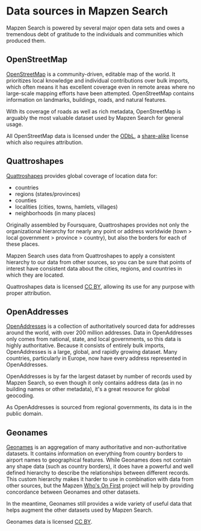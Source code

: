 # Data sources in Mapzen Search

Mapzen Search is powered by several major open data sets and owes a tremendous debt of gratitude to the individuals and communities which produced them.

## OpenStreetMap

[OpenStreetMap](https://www.openstreetmap.org/) is a community-driven, editable map of the world. It prioritizes local knowledge and individual contributions over bulk imports, which often means it has excellent coverage even in remote areas where no large-scale mapping efforts have been attempted. OpenStreetMap contains information on landmarks, buildings, roads, and natural features.

With its coverage of roads as well as rich metadata, OpenStreetMap is arguably the most valuable dataset used by Mapzen Search for general usage.

All OpenStreetMap data is licensed under the [ODbL](http://opendatacommons.org/licenses/odbl/), a [share-alike](https://en.wikipedia.org/wiki/Share-alike) license which also requires attribution.

## Quattroshapes

[Quattroshapes](http://quattroshapes.com/) provides global coverage of location data for:

- countries
- regions (states/provinces)
- counties
- localities (cities, towns, hamlets, villages)
- neighborhoods (in many places)

Originally assembled by Foursquare, Quattroshapes provides not only the organizational hierarchy for nearly any point or address worldwide (town > local government > province > country), but also the borders for each of these places.

Mapzen Search uses data from Quattroshapes to apply a consistent hierarchy to our data from other sources, so you can be sure that points of interest have consistent data about the cities, regions, and countries in which they are located.

Quattroshapes data is licensed [CC BY](http://creativecommons.org/licenses/by/2.0/), allowing its use for any purpose with proper attribution.

## OpenAddresses

[OpenAddresses](http://openaddresses.io/) is a collection of authoritatively sourced data for addresses around the world, with over 200 million addresses. Data in OpenAddresses only comes from national, state, and local governments, so this data is highly authoritative. Because it consists of entirely bulk imports, OpenAddresses is a large, global, and rapidly growing dataset. Many countries, particularly in Europe, now have every address represented in OpenAddresses.

OpenAddresses is by far the largest dataset by number of records used by Mapzen Search, so even though it only contains address data (as in no building names or other metadata), it's a great resource for global geocoding.

As OpenAddresses is sourced from regional governments, its data is in the public domain.

## Geonames

[Geonames](http://www.geonames.org/) is an aggregation of many authoritative and non-authoritative datasets. It contains information on everything from country borders to airport names to geographical features. While Geonames does not contain any shape data (such as country borders), it does have a powerful and well defined hierarchy to describe the relationships between different records. This custom hierarchy makes it harder to use in combination with data from other sources, but the Mapzen [Who's On First](http://whosonfirst.mapzen.com/) project will help by providing concordance between Geonames and other datasets.

In the meantime, Geonames still provides a wide variety of useful data that helps augment the other datasets used by Mapzen Search.

Geonames data is licensed [CC BY](http://creativecommons.org/licenses/by/3.0/).
